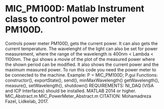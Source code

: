 # MIC_PM100D: Matlab Instrument class to control power meter PM100D.
Controls power meter PM100D, gets the current power. It can also gets
the current temperature. The wavelenght of the light can also be
set for power measurement, where the range of the wavelength is
400nm < Lambda < 1100nm. The gui shows a movie of the plot of the
measured power where the shown period can be modified. It also shows
the current power and the maximum measured power. To run this code
you need the power meter to be connected to the machine.
Example: P = MIC_PM100D; P.gui
Functions: constructor(), exportState(), send(), minMaxWavelength()
getWavelength(), measure(), setWavelength(), shutdown()
REQUIREMENTS:
NI_DAQ  (VISA and ICP Interfaces) should be installed.
MATLAB 2014 or higher.
MIC_Abstract.m
MIC_PowerMeter_Abstract.m
CITATION: Mohamadreza Fazel, Lidkelab, 2017.
